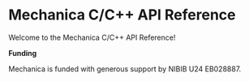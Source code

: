 Mechanica C/C++ API Reference
==============================

Welcome to the Mechanica C/C++ API Reference!

**Funding**

Mechanica is funded with generous support by NIBIB U24 EB028887.

